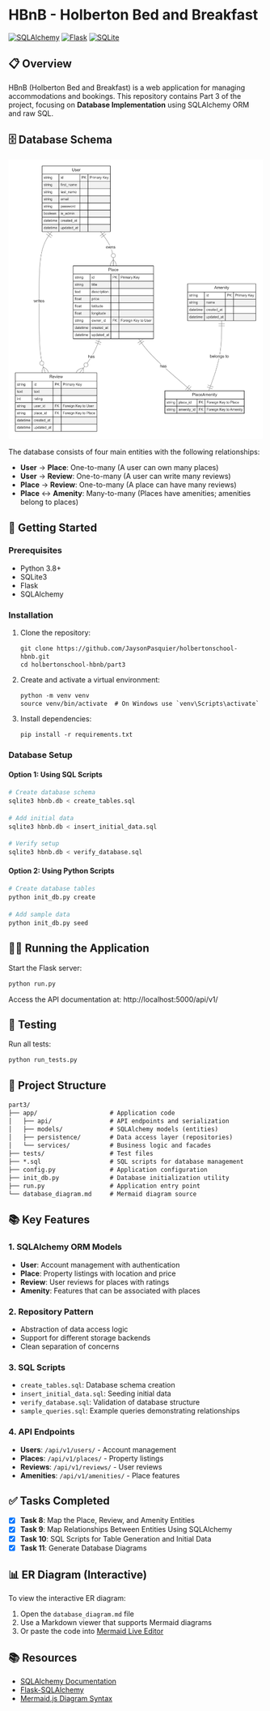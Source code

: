 # HBnB - Holberton Bed and Breakfast

[![SQLAlchemy](https://img.shields.io/badge/SQLAlchemy-2.0-red)](https://www.sqlalchemy.org/)
[![Flask](https://img.shields.io/badge/Flask-2.0-green)](https://flask.palletsprojects.com/)
[![SQLite](https://img.shields.io/badge/SQLite-3.0-blue)](https://www.sqlite.org/)

## 📋 Overview

HBnB (Holberton Bed and Breakfast) is a web application for managing accommodations and bookings. This repository contains Part 3 of the project, focusing on **Database Implementation** using SQLAlchemy ORM and raw SQL.

## 🗄️ Database Schema

![HBnB ER Diagram](er-diagramme.png)

The database consists of four main entities with the following relationships:
- **User** → **Place**: One-to-many (A user can own many places)
- **User** → **Review**: One-to-many (A user can write many reviews)
- **Place** → **Review**: One-to-many (A place can have many reviews)
- **Place** ↔ **Amenity**: Many-to-many (Places have amenities; amenities belong to places)

## 🚀 Getting Started

### Prerequisites
- Python 3.8+
- SQLite3
- Flask
- SQLAlchemy

### Installation

1. Clone the repository:
   ```
   git clone https://github.com/JaysonPasquier/holbertonschool-hbnb.git
   cd holbertonschool-hbnb/part3
   ```

2. Create and activate a virtual environment:
   ```
   python -m venv venv
   source venv/bin/activate  # On Windows use `venv\Scripts\activate`
   ```

3. Install dependencies:
   ```
   pip install -r requirements.txt
   ```

### Database Setup

#### Option 1: Using SQL Scripts
```bash
# Create database schema
sqlite3 hbnb.db < create_tables.sql

# Add initial data
sqlite3 hbnb.db < insert_initial_data.sql

# Verify setup
sqlite3 hbnb.db < verify_database.sql
```

#### Option 2: Using Python Scripts
```bash
# Create database tables
python init_db.py create

# Add sample data
python init_db.py seed
```

## 🏃‍♂️ Running the Application

Start the Flask server:
```bash
python run.py
```

Access the API documentation at: http://localhost:5000/api/v1/

## 🧪 Testing

Run all tests:
```bash
python run_tests.py
```

## 📁 Project Structure

```
part3/
├── app/                    # Application code
│   ├── api/                # API endpoints and serialization
│   ├── models/             # SQLAlchemy models (entities)
│   ├── persistence/        # Data access layer (repositories)
│   └── services/           # Business logic and facades
├── tests/                  # Test files
├── *.sql                   # SQL scripts for database management
├── config.py               # Application configuration
├── init_db.py              # Database initialization utility
├── run.py                  # Application entry point
└── database_diagram.md     # Mermaid diagram source
```

## 📚 Key Features

### 1. SQLAlchemy ORM Models
- **User**: Account management with authentication
- **Place**: Property listings with location and price
- **Review**: User reviews for places with ratings
- **Amenity**: Features that can be associated with places

### 2. Repository Pattern
- Abstraction of data access logic
- Support for different storage backends
- Clean separation of concerns

### 3. SQL Scripts
- `create_tables.sql`: Database schema creation
- `insert_initial_data.sql`: Seeding initial data
- `verify_database.sql`: Validation of database structure
- `sample_queries.sql`: Example queries demonstrating relationships

### 4. API Endpoints
- **Users**: `/api/v1/users/` - Account management
- **Places**: `/api/v1/places/` - Property listings
- **Reviews**: `/api/v1/reviews/` - User reviews
- **Amenities**: `/api/v1/amenities/` - Place features

## ✅ Tasks Completed

- [x] **Task 8**: Map the Place, Review, and Amenity Entities
- [x] **Task 9**: Map Relationships Between Entities Using SQLAlchemy
- [x] **Task 10**: SQL Scripts for Table Generation and Initial Data
- [x] **Task 11**: Generate Database Diagrams

## 📊 ER Diagram (Interactive)

To view the interactive ER diagram:
1. Open the `database_diagram.md` file
2. Use a Markdown viewer that supports Mermaid diagrams
3. Or paste the code into [Mermaid Live Editor](https://mermaid.live/)

## 📚 Resources

- [SQLAlchemy Documentation](https://docs.sqlalchemy.org/)
- [Flask-SQLAlchemy](https://flask-sqlalchemy.palletsprojects.com/)
- [Mermaid.js Diagram Syntax](https://mermaid-js.github.io/mermaid/#/)
